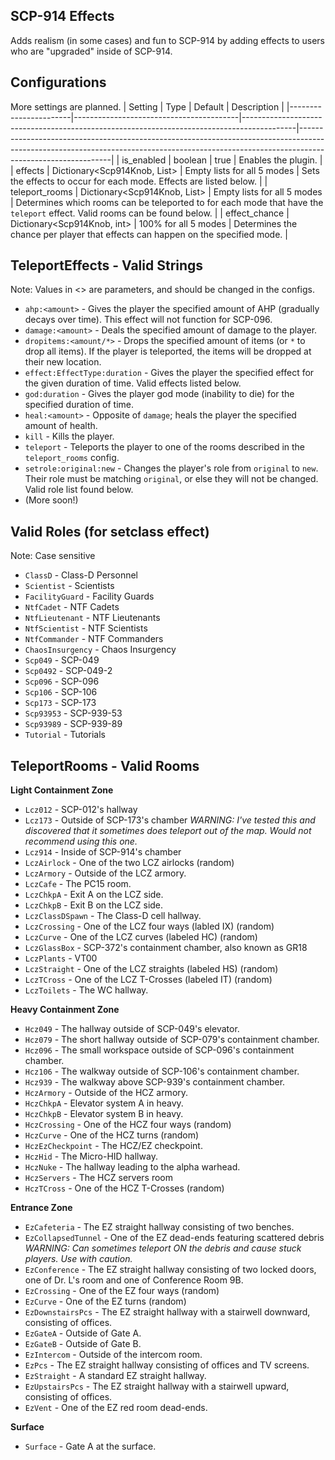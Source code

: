 ## SCP-914 Effects
Adds realism (in some cases) and fun to SCP-914 by adding effects to users who are "upgraded" inside of SCP-914.

## Configurations
More settings are planned.
| Setting               | Type                                    | Default                                                                                   | Description                                                                                                                                                                               |
|-----------------------|-----------------------------------------|-------------------------------------------------------------------------------------------|-------------------------------------------------------------------------------------------------------------------------------------------------------------------------------------------|
| is_enabled            | boolean                                 | true                                                                                      | Enables the plugin.                                                                                                                                                                       |
| effects               | Dictionary<Scp914Knob, List<string>>    | Empty lists for all 5 modes                                                               | Sets the effects to occur for each mode. Effects are listed below.                                                                                                                        |
| teleport_rooms        | Dictionary<Scp914Knob, List<RoomType>>  | Empty lists for all 5 modes                                                               | Determines which rooms can be teleported to for each mode that have the `teleport` effect. Valid rooms can be found below.                                                                |
| effect_chance         | Dictionary<Scp914Knob, int>             | 100% for all 5 modes                                                                      | Determines the chance per player that effects can happen on the specified mode.                                                                                                           |


## TeleportEffects - Valid Strings
Note: Values in <> are parameters, and should be changed in the configs.
- `ahp:<amount>` - Gives the player the specified amount of AHP (gradually decays over time). This effect will not function for SCP-096.
- `damage:<amount>` - Deals the specified amount of damage to the player.
- `dropitems:<amount/*>` - Drops the specified amount of items (or `*` to drop all items). If the player is teleported, the items will be dropped at their new location.
- `effect:EffectType:duration` - Gives the player the specified effect for the given duration of time. Valid effects listed below.
- `god:duration` - Gives the player god mode (inability to die) for the specified duration of time.
- `heal:<amount>` - Opposite of `damage`; heals the player the specified amount of health.
- `kill` - Kills the player.
- `teleport` - Teleports the player to one of the rooms described in the `teleport_rooms` config.
- `setrole:original:new` - Changes the player's role from `original` to `new`. Their role must be matching `original`, or else they will not be changed. Valid role list found below.
- (More soon!)

## Valid Roles (for setclass effect)
Note: Case sensitive
- `ClassD` - Class-D Personnel
- `Scientist` - Scientists
- `FacilityGuard` - Facility Guards
- `NtfCadet` - NTF Cadets
- `NtfLieutenant` - NTF Lieutenants
- `NtfScientist` - NTF Scientists
- `NtfCommander` - NTF Commanders
- `ChaosInsurgency` - Chaos Insurgency
- `Scp049` - SCP-049
- `Scp0492` - SCP-049-2
- `Scp096` - SCP-096
- `Scp106` - SCP-106
- `Scp173` - SCP-173
- `Scp93953` - SCP-939-53
- `Scp93989` - SCP-939-89
- `Tutorial` - Tutorials

## TeleportRooms - Valid Rooms
**Light Containment Zone**  
- `Lcz012` - SCP-012's hallway
- `Lcz173` - Outside of SCP-173's chamber *WARNING: I've tested this and discovered that it sometimes does teleport out of the map. Would not recommend using this one.*
- `Lcz914` - Inside of SCP-914's chamber
- `LczAirlock` - One of the two LCZ airlocks (random)
- `LczArmory` - Outside of the LCZ armory.
- `LczCafe` - The PC15 room.
- `LczChkpA` - Exit A on the LCZ side.
- `LczChkpB` - Exit B on the LCZ side.
- `LczClassDSpawn` - The Class-D cell hallway.
- `LczCrossing` - One of the LCZ four ways (labled IX) (random)
- `LczCurve` - One of the LCZ curves (labeled HC) (random)
- `LczGlassBox` - SCP-372's containment chamber, also known as GR18
- `LczPlants` - VT00
- `LczStraight` - One of the LCZ straights (labeled HS) (random)
- `LczTCross` - One of the LCZ T-Crosses (labeled IT) (random)
- `LczToilets` - The WC hallway.  

**Heavy Containment Zone**  
- `Hcz049` - The hallway outside of SCP-049's elevator.
- `Hcz079` - The short hallway outside of SCP-079's containment chamber.
- `Hcz096` - The small workspace outside of SCP-096's containment chamber.
- `Hcz106` - The walkway outside of SCP-106's containment chamber.
- `Hcz939` - The walkway above SCP-939's containment chamber.
- `HczArmory` - Outside of the HCZ armory.
- `HczChkpA` - Elevator system A in heavy.
- `HczChkpB` - Elevator system B in heavy.
- `HczCrossing` - One of the HCZ four ways (random)
- `HczCurve` - One of the HCZ turns (random)
- `HczEzCheckpoint` - The HCZ/EZ checkpoint.
- `HczHid` - The Micro-HID hallway.
- `HczNuke` - The hallway leading to the alpha warhead.
- `HczServers` - The HCZ servers room
- `HczTCross` - One of the HCZ T-Crosses (random)

**Entrance Zone**  
- `EzCafeteria` - The EZ straight hallway consisting of two benches.
- `EzCollapsedTunnel` - One of the EZ dead-ends featuring scattered debris *WARNING: Can sometimes teleport ON the debris and cause stuck players. Use with caution.*
- `EzConference` - The EZ straight hallway consisting of two locked doors, one of Dr. L's room and one of Conference Room 9B.
- `EzCrossing` - One of the EZ four ways (random)
- `EzCurve` - One of the EZ turns (random)
- `EzDownstairsPcs` - The EZ straight hallway with a stairwell downward, consisting of offices.
- `EzGateA` - Outside of Gate A.
- `EzGateB` - Outside of Gate B.
- `EzIntercom` - Outside of the intercom room.
- `EzPcs` - The EZ straight hallway consisting of offices and TV screens.
- `EzStraight` - A standard EZ straight hallway.
- `EzUpstairsPcs` - The EZ straight hallway with a stairwell upward, consisting of offices.
- `EzVent` - One of the EZ red room dead-ends.  

**Surface**  
- `Surface` - Gate A at the surface.